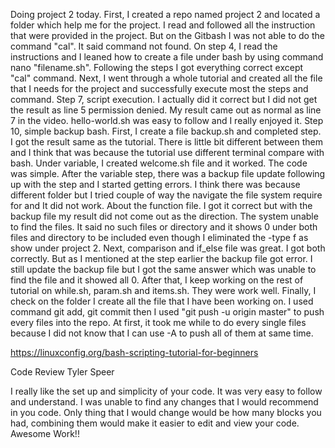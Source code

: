 Doing project 2 today.
First, I created a repo named project 2 and located a folder which help me for the project. 
I read and followed all the instruction that were provided in the project. But on the Gitbash I was not able to do the command "cal". It said command not found.
On step 4, I read the instructions and I leaned how to create a file under bash by using command nano "filename.sh". Following the steps I got everything correct except "cal" command.
Next, I went through a whole tutorial and created all the file that I needs for the project and successfully execute most the steps and command.
Step 7, script execution. I actually did it correct but I did not get the result as line 5 permission denied. My result came out as normal as line 7 in the video.
hello-world.sh was easy to follow and I really enjoyed it.
Step 10, simple backup bash. First, I create a file backup.sh and completed step. I got the result same as the tutorial. There is little bit different between them and I think that was because the tutorial use different terminal compare with bash.
Under variable, I created welcome.sh file and it worked. The code was simple.
After the variable step, there was a backup file update following up with the step and I started getting errors. I think there was because different folder but I tried couple of way the navigate the file system require for and It did not work.
About the function file. I got it correct but with the backup file my result did not come out as the direction. The system unable to find the files. It said no such files or directory and it shows 0 under both files and directory to be included even though I eliminated the -type f as show under project 2.
Next, comparison and if_else file was great. I got both correctly. But as I mentioned at the step earlier the backup file got error. I still update the backup file but I got the same answer which was unable to find the file and it showed all 0. 
After that, I keep working on the rest of tutorial on while.sh, param.sh and items.sh. They were work well.
Finally, I check on the folder I create all the file that I have been working on. I used command git add, git commit then I used "git push -u origin master" to push every files into the repo. At first, it took me while to do every single files because I did not know that I can use -A to push all of them at same time.

https://linuxconfig.org/bash-scripting-tutorial-for-beginners

Code Review  Tyler Speer

I really like the set up and simplicity of your code. It was very easy to follow and understand. I was unable to find any changes that I would recommend in you code. Only thing that I would change would be how many blocks you had, combining them would make it easier to edit and view your code. Awesome Work!!
